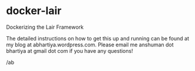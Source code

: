 # docker-lair
Dockerizing the Lair Framework

The detailed instructions on how to get this up and running can be found at my blog at abhartiya.wordpress.com.
Please email me anshuman dot bhartiya at gmail dot com if you have any questions!

/ab
